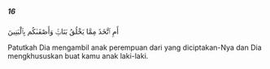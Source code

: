 ##### 16

<span class="ayah">أَمِ ٱتَّخَذَ مِمَّا يَخْلُقُ بَنَاتٍۢ وَأَصْفَىٰكُم بِٱلْبَنِينَ</span>

<span class="ayah_translation">Patutkah Dia mengambil anak perempuan dari yang diciptakan-Nya dan Dia mengkhususkan buat kamu anak laki-laki.</span>
